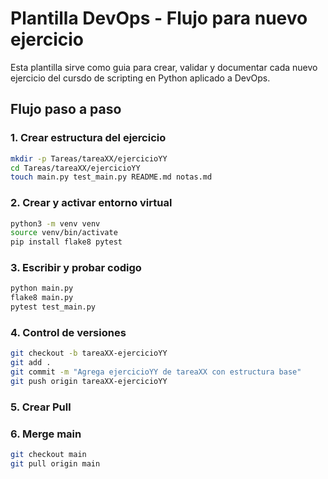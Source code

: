 # Plantilla DevOps - Flujo para nuevo ejercicio

Esta plantilla sirve como guia para crear, validar y documentar cada nuevo ejercicio del cursdo de scripting en Python aplicado a DevOps.

## Flujo paso a paso

### 1. Crear estructura del ejercicio

```bash
mkdir -p Tareas/tareaXX/ejercicioYY
cd Tareas/tareaXX/ejercicioYY
touch main.py test_main.py README.md notas.md

```

### 2. Crear y activar entorno virtual

```bash
python3 -m venv venv
source venv/bin/activate
pip install flake8 pytest
```

### 3. Escribir y probar codigo

```bash
python main.py        
flake8 main.py        
pytest test_main.py   
```
### 4. Control de versiones

```bash
git checkout -b tareaXX-ejercicioYY
git add .
git commit -m "Agrega ejercicioYY de tareaXX con estructura base"
git push origin tareaXX-ejercicioYY
```
### 5. Crear Pull

### 6. Merge main

```bash
git checkout main
git pull origin main
```

